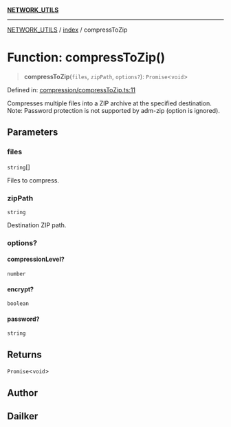 [**NETWORK_UTILS**](../../README.md)

***

[NETWORK_UTILS](../../README.md) / [index](../README.md) / compressToZip

# Function: compressToZip()

> **compressToZip**(`files`, `zipPath`, `options?`): `Promise`\<`void`\>

Defined in: [compression/compressToZip.ts:11](https://github.com/dailker/everyutil/blob/7c30ec40bbb398255a9be572db0a537e8bcb9c11/src/compression/compressToZip.ts#L11)

Compresses multiple files into a ZIP archive at the specified destination.
Note: Password protection is not supported by adm-zip (option is ignored).

## Parameters

### files

`string`[]

Files to compress.

### zipPath

`string`

Destination ZIP path.

### options?

#### compressionLevel?

`number`

#### encrypt?

`boolean`

#### password?

`string`

## Returns

`Promise`\<`void`\>

## Author

## Dailker
